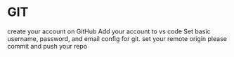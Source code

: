 # GIT 
create your account on GitHub
Add your account to vs code
Set basic username, password, and email config for git.
set your remote origin 
please commit and push your repo



